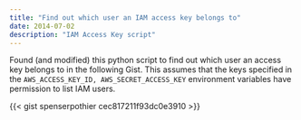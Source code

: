 ```yaml
---
title: "Find out which user an IAM access key belongs to"
date: 2014-07-02
description: "IAM Access Key script"
---
```


Found (and modified) this python script to find out which user an access key belongs to in the following Gist. This assumes that the keys specified in the ```AWS_ACCESS_KEY_ID, AWS_SECRET_ACCESS_KEY``` environment variables have permission to list IAM users.
<!--more-->

{{< gist spenserpothier cec817211f93dc0e3910 >}}

